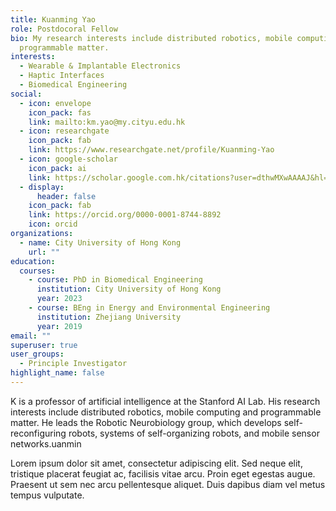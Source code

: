 ```yaml
---
title: Kuanming Yao
role: Postdocoral Fellow
bio: My research interests include distributed robotics, mobile computing and
  programmable matter.
interests:
  - Wearable & Implantable Electronics
  - Haptic Interfaces
  - Biomedical Engineering
social:
  - icon: envelope
    icon_pack: fas
    link: mailto:km.yao@my.cityu.edu.hk
  - icon: researchgate
    icon_pack: fab
    link: https://www.researchgate.net/profile/Kuanming-Yao
  - icon: google-scholar
    icon_pack: ai
    link: https://scholar.google.com.hk/citations?user=dthwMXwAAAAJ&hl=zh-CN
  - display:
      header: false
    icon_pack: fab
    link: https://orcid.org/0000-0001-8744-8892
    icon: orcid
organizations:
  - name: City University of Hong Kong
    url: ""
education:
  courses:
    - course: PhD in Biomedical Engineering
      institution: City University of Hong Kong
      year: 2023
    - course: BEng in Energy and Environmental Engineering
      institution: Zhejiang University
      year: 2019
email: ""
superuser: true
user_groups:
  - Principle Investigator
highlight_name: false
---
```

K is a professor of artificial intelligence at the Stanford AI Lab. His research interests include distributed robotics, mobile computing and programmable matter. He leads the Robotic Neurobiology group, which develops self-reconfiguring robots, systems of self-organizing robots, and mobile sensor networks.uanmin

Lorem ipsum dolor sit amet, consectetur adipiscing elit. Sed neque elit, tristique placerat feugiat ac, facilisis vitae arcu. Proin eget egestas augue. Praesent ut sem nec arcu pellentesque aliquet. Duis dapibus diam vel metus tempus vulputate.